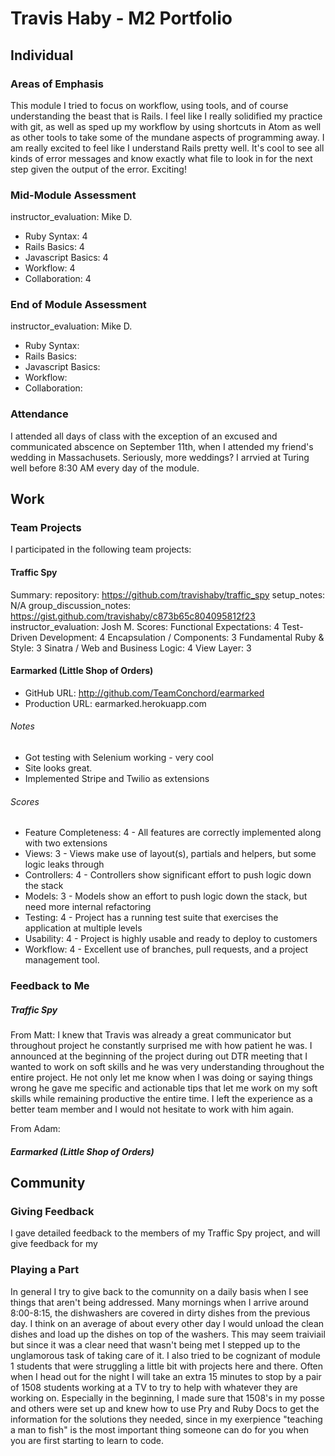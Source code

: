 # Travis Haby - M2 Portfolio

## Individual

### Areas of Emphasis

This module I tried to focus on workflow, using tools, and of course understanding the beast that is Rails. I feel like I really solidified my practice with git, as well as sped up my workflow by using shortcuts in Atom as well as other tools to take some of the mundane aspects of programming away. I am really excited to feel like I understand Rails pretty well. It's cool to see all kinds of error messages and know exactly what file to look in for the next step given the output of the error. Exciting!

### Mid-Module Assessment

instructor_evaluation: Mike D.
* Ruby Syntax: 4
* Rails Basics: 4
* Javascript Basics: 4
* Workflow: 4
* Collaboration: 4

### End of Module Assessment

instructor_evaluation: Mike D.
* Ruby Syntax: 
* Rails Basics: 
* Javascript Basics: 
* Workflow: 
* Collaboration: 

### Attendance

I attended all days of class with the exception of an excused and communicated abscence on September 11th, when I attended my friend's wedding in Massachusets. Seriously, more weddings? I arrvied at Turing well before 8:30 AM every day of the module.

## Work

### Team Projects

I participated in the following team projects:

#### Traffic Spy

Summary:
  repository: https://github.com/travishaby/traffic_spy
  setup_notes: N/A
  group_discussion_notes: https://gist.github.com/travishaby/c873b65c804095812f23
  instructor_evaluation: Josh M.
Scores:
  Functional Expectations: 4
  Test-Driven Development: 4
  Encapsulation / Components: 3
  Fundamental Ruby & Style: 3
  Sinatra / Web and Business Logic: 4
  View Layer: 3
  
#### Earmarked (Little Shop of Orders)

* GitHub URL: http://github.com/TeamConchord/earmarked
* Production URL: earmarked.herokuapp.com

###### Notes

* Got testing with Selenium working - very cool
* Site looks great.
* Implemented Stripe and Twilio as extensions

###### Scores

* Feature Completeness:  4 - All features are correctly implemented along with two extensions
* Views:  3 - Views make use of layout(s), partials and helpers, but some logic leaks through
* Controllers:  4 - Controllers show significant effort to push logic down the stack
* Models:  3 - Models show an effort to push logic down the stack, but need more internal refactoring
* Testing:  4 - Project has a running test suite that exercises the application at multiple levels
* Usability:  4 - Project is highly usable and ready to deploy to customers
* Workflow:  4 - Excellent use of branches, pull requests, and a project management tool.

### Feedback to Me

##### Traffic Spy
From Matt:
  I knew that Travis was already a great communicator but throughout project he constantly surprised me with how patient he was. I announced at the beginning of the project during out DTR meeting that I wanted to work on soft skills and he was very understanding throughout the entire project. He not only let me know when I was doing or saying things wrong he gave me specific and actionable tips that let me work on my soft skills while remaining productive the entire time. I left the experience as a better team member and I would not hesitate to work with him again.
  
From Adam:

##### Earmarked (Little Shop of Orders)

## Community

### Giving Feedback

I gave detailed feedback to the members of my Traffic Spy project, and will give feedback for my 

### Playing a Part

In general I try to give back to the comunnity on a daily basis when I see things that aren't being addressed. Many mornings when I arrive around 8:00-8:15, the dishwashers are covered in dirty dishes from the previous day. I think on an average of about every other day I would unload the clean dishes and load up the dishes on top of the washers. This may seem traiviail but since it was a clear need that wasn't being met I stepped up to the unglamorous task of taking care of it. I also tried to be cognizant of module 1 students that were struggling a little bit with projects here and there. Often when I head out for the night I will take an extra 15 minutes to stop by a pair of 1508 students working at a TV to try to help with whatever they are working on. Especially in the beginning, I made sure that 1508's in my posse and others were set up and knew how to use Pry and Ruby Docs to get the information for the solutions they needed, since in my exerpience "teaching a man to fish" is the most important thing someone can do for you when you are first starting to learn to code.
